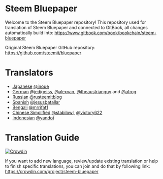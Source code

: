# Steem Bluepaper

Welcome to the Steem Bluepaper repository!
This repository used for translation of Steem Bluepaper and connected to GitBook, all changes automatically build into: https://www.gitbook.com/book/bookchain/steem-bluepaper

Original Steem Bluepaper GitHub repository: https://github.com/steemit/bluepaper

# Translators

* [Japanese](ja-JP/Bluepaper.md) [@inoue](https://steemit.com/japanese/@inoue/japanese-version-of-the-bluepaper)
* [German](de-DE/Bluepaper.md) [@jedigeiss](https://steemit.com/@jedigeiss), [@alexvan](https://steemit.com/@alexvan), [@theaustrianguy](https://steemit.com/@theaustrianguy) and [@afrog](https://steemit.com/@afrog)
* [Russian](ru-RU/Bluepaper.md) [@rusteemitblog](https://steemit.com/@rusteemitblog)
* [Spanish](es-ES/Bluepaper.md) [@jesusbatallar](https://steemit.com/@jesusbatallar)
* [Bengali](bn-BD/Bluepaper.md) [@mrrifat1](https://steemit.com/@mrrifat1)
* [Chinese Simplified](zh-CN/Bluepaper.md) [@stabilowl](https://steemit.com/@stabilowl), [@victory622](https://steemit.com/@victory622)
* [Indonesian](id-ID/Bluepaper.md) [@yandot](https://steemit.com/@yandot)

# Translation Guide

[![Crowdin](https://d322cqt584bo4o.cloudfront.net/steem-bluepaper/localized.svg)](https://crowdin.com/project/steem-bluepaper)

If you want to add new language, review/update existing translation or help to finish specific translations, you can join and do that by following link:
https://crowdin.com/project/steem-bluepaper
